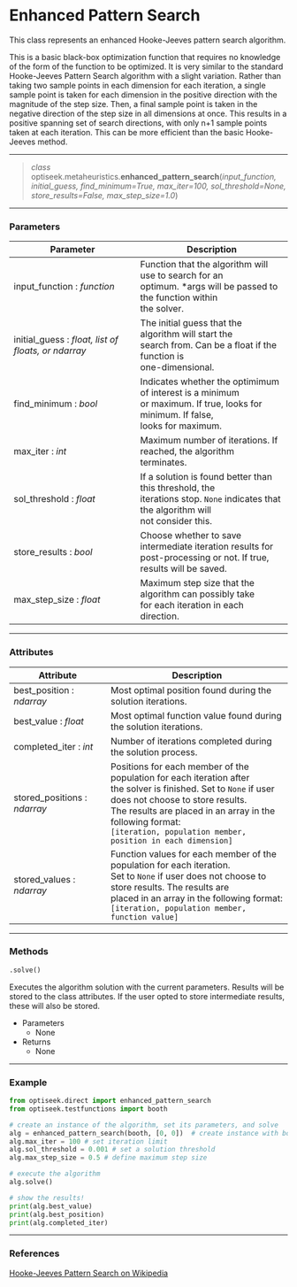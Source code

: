 # Enhanced Pattern Search

This class represents an enhanced Hooke-Jeeves pattern search algorithm. 

This is a basic black-box optimization function that requires no knowledge of the form of the function to be optimized. It is very similar to the standard Hooke-Jeeves Pattern Search algorithm 
with a slight variation. Rather than taking two sample points in each dimension for each iteration, a single sample point is taken for each dimension in the positive direction with the magnitude of the step size.
Then, a final sample point is taken in the negative direction of the step size in all dimensions at once. This results in a positive spanning set of search directions, with only n+1 sample points taken at
each iteration. This can be more efficient than the basic Hooke-Jeeves method.

---

> *class* optiseek.metaheuristics.**enhanced_pattern_search**(*input_function, initial_guess, find_minimum=True, max_iter=100, sol_threshold=None, store_results=False, max_step_size=1.0*)

---

### Parameters

| Parameter | Description |
|---|---|
| input_function : *function* | Function that the algorithm will use to search for an<br/> optimum. \*args will be passed to the function within<br/> the solver. |
| initial_guess : *float, list of floats, or ndarray* | The initial guess that the algorithm will start the<br/> search from. Can be a float if the function is<br/> one-dimensional. |
| find_minimum : *bool* | Indicates whether the optimimum of interest is a minimum<br/> or maximum. If true, looks for minimum. If false,<br/> looks for maximum. |
| max_iter : *int* | Maximum number of iterations. If reached, the algorithm<br/> terminates. |
| sol_threshold : *float* | If a solution is found better than this threshold, the<br/> iterations stop. `None` indicates that the algorithm will<br/> not consider this. |
| store_results : *bool* | Choose whether to save intermediate iteration results for<br/> post-processing or not. If true, results will be saved. |
| max_step_size : *float* | Maximum step size that the algorithm can possibly take<br/> for each iteration in each direction. |

---

### Attributes

| Attribute | Description |
|---|---|
| best_position : *ndarray* | Most optimal position found during the solution iterations. |
| best_value : *float* | Most optimal function value found during the solution iterations. |
| completed_iter : *int* | Number of iterations completed during the solution process. |
| stored_positions : *ndarray* | Positions for each member of the population for each iteration after<br/> the solver is finished. Set to `None` if user does not choose to store results.<br/> The results are placed in an array in the following format:<br/> `[iteration, population member, position in each dimension]` |
| stored_values : *ndarray* | Function values for each member of the population for each iteration.<br/> Set to `None` if user does not choose to store results. The results are<br/> placed in an array in the following format:<br/> `[iteration, population member, function value]` |

---

### Methods

```python
.solve()
```
	
Executes the algorithm solution with the current parameters. Results will be stored to the class attributes. If the user opted to store intermediate results, these will also be stored.

- Parameters
	- None
- Returns
	- None

---

### Example

```python
from optiseek.direct import enhanced_pattern_search
from optiseek.testfunctions import booth

# create an instance of the algorithm, set its parameters, and solve
alg = enhanced_pattern_search(booth, [0, 0])  # create instance with booth test function and initial guess [0, 0]
alg.max_iter = 100 # set iteration limit
alg.sol_threshold = 0.001 # set a solution threshold
alg.max_step_size = 0.5 # define maximum step size

# execute the algorithm
alg.solve()

# show the results!
print(alg.best_value)
print(alg.best_position)
print(alg.completed_iter)
```

---

### References

[Hooke-Jeeves Pattern Search on Wikipedia](https://en.wikipedia.org/wiki/Pattern_search_(optimization))